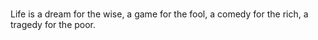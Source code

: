 # 

Life is a dream for the wise, a game for the fool, a comedy for the rich, a tragedy for the poor. 
